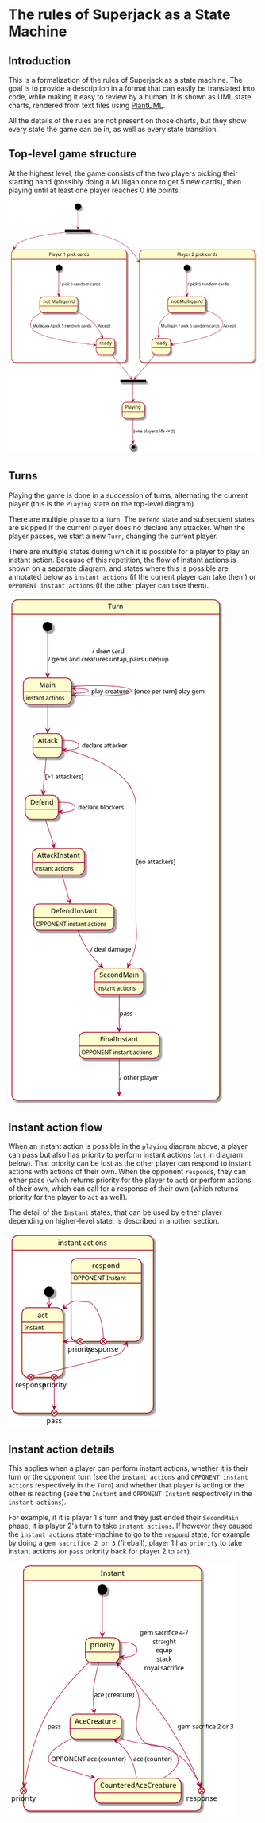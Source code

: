 The rules of Superjack as a State Machine
=========================================

Introduction
------------

This is a formalization of the rules of Superjack as a state machine. The goal is to provide a description in a format that can easily be translated into code, while making it easy to review by a human. It is shown as UML state charts, rendered from text files using [PlantUML](https://plantuml.com/).

All the details of the rules are not present on those charts, but they show every state the game can be in, as well as every state transition.

Top-level game structure
------------------------

At the highest level, the game consists of the two players picking their starting hand (possibly doing a Mulligan once to get 5 new cards), then playing until at least one player reaches 0 life points.

[![top-level game structure](top-level.png)](top-level.uml)

Turns
-----

Playing the game is done in a succession of turns, alternating the current player (this is the `Playing` state on the top-level diagram).

There are multiple phase to a `Turn`. The `Defend` state and subsequent states are skipped if the current player does no declare any attacker. When the player passes, we start a new `Turn`, changing the current player.

There are multiple states during which it is possible for a player to play an instant action. Because of this repetition, the flow of instant actions is shown on a separate diagram, and states where this is possible are annotated below as `instant actions` (if the current player can take them) or `OPPONENT instant actions` (if the other player can take them).

[![playing the game turn-by-turn](playing.png)](playing.uml)

Instant action flow
-------------------

When an instant action is possible in the `playing` diagram above, a player can pass but also has priority to perform instant actions (`act` in diagram below). That priority can be lost as the other player can respond to instant actions with actions of their own. When the opponent `respond`s, they can either pass (which returns priority for the player to `act`) or perform actions of their own, which can call for a response of their own (which returns priority for the player to `act` as well).

The detail of the `Instant` states, that can be used by either player depending on higher-level state, is described in another section.

[![instant actions: acting and responding](instant-actions.png)](instant-actions.uml)

Instant action details
----------------------

This applies when a player can perform instant actions, whether it is their turn or the opponent turn (see the `instant actions` and `OPPONENT instant actions` respectively in the `Turn`) and whether that player is acting or the other is reacting (see the `Instant` and `OPPONENT Instant` respectively in the `instant actions`).

For example, if it is player 1's turn and they just ended their `SecondMain` phase, it is player 2's turn to take `instant actions`. If however they caused the `instant actions` state-machine to go to the `respond` state, for example by doing a `gem sacrifice 2 or 3` (fireball), player 1 has `priority` to take instant actions (or `pass` priority back for player 2 to `act`).

[![instant actions: details](instant.png)](instant.uml)
